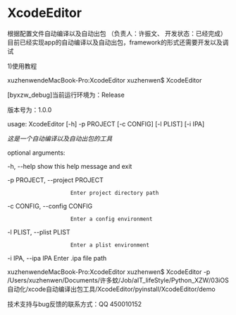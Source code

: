 # XcodeEditor

根据配置文件自动编译以及自动出包       （负责人：许振文、     开发状态：已经完成）
目前已经实现app的自动编译以及自动出包，framework的形式还需要开发以及调试

1)使用教程

xuzhenwendeMacBook-Pro:XcodeEditor xuzhenwen$ XcodeEditor

[byxzw_debug]当前运行环境为：Release

版本号为：1.0.0

usage: XcodeEditor [-h] -p PROJECT [-c CONFIG] [-l PLIST] [-i IPA]



*这是一个自动编译以及自动出包的工具*



optional arguments:

  -h, --help            show this help message and exit

  -p PROJECT, --project PROJECT

                        Enter project directory path

  -c CONFIG, --config CONFIG

                        Enter a config environment

  -l PLIST, --plist PLIST

                        Enter a plist environment

  -i IPA, --ipa IPA     Enter .ipa file path



xuzhenwendeMacBook-Pro:XcodeEditor xuzhenwen$ XcodeEditor -p /Users/xuzhenwen/Documents/许多蚊/Job/aIT_lifeStyle/Python_XZW/03iOS自动化/xcode自动编译出包工具/XcodeEditor/pyinstall/XcodeEditor/demo

技术支持与bug反馈的联系方式：QQ 450010152

